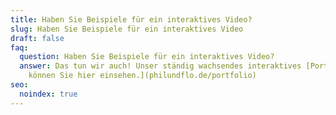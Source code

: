 ```yaml
---
title: Haben Sie Beispiele für ein interaktives Video?
slug: Haben Sie Beispiele für ein interaktives Video
draft: false
faq:
  question: Haben Sie Beispiele für ein interaktives Video?
  answer: Das tun wir auch! Unser ständig wachsendes interaktives [Portfolio
    können Sie hier einsehen.](philundflo.de/portfolio)
seo:
  noindex: true
---
```

